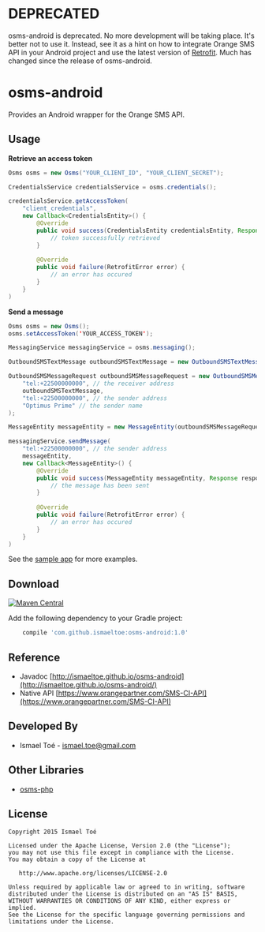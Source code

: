 # DEPRECATED

osms-android is deprecated. No more development will be taking place. It's better not to use it. Instead, see it as a hint on how to integrate Orange SMS API in your Android project and use the latest version of [Retrofit](https://github.com/square/retrofithttps://github.com/square/retrofit). Much has changed since the release of osms-android.

# osms-android

Provides an Android wrapper for the Orange SMS API.

## Usage

**Retrieve an access token**

```java
Osms osms = new Osms("YOUR_CLIENT_ID", "YOUR_CLIENT_SECRET");

CredentialsService credentialsService = osms.credentials();

credentialsService.getAccessToken(
    "client_credentials",
	new Callback<CredentialsEntity>() {
	    @Override
		public void success(CredentialsEntity credentialsEntity, Response response) {
		    // token successfully retrieved
		}
		
		@Override
		public void failure(RetrofitError error) {
		    // an error has occured
		}
	}
)
```

**Send a message**

```java
Osms osms = new Osms();
osms.setAccessToken('YOUR_ACCESS_TOKEN');

MessagingService messagingService = osms.messaging();

OutboundSMSTextMessage outboundSMSTextMessage = new OutboundSMSTextMessage("Hello World!");

OutboundSMSMessageRequest outboundSMSMessageRequest = new OutboundSMSMessageRequest(
    "tel:+22500000000", // the receiver address
	outboundSMSTextMessage,
	"tel:+22500000000", // the sender address
	"Optimus Prime" // the sender name
);

MessageEntity messageEntity = new MessageEntity(outboundSMSMessageRequest);

messagingService.sendMessage(
    "tel:+22500000000", // the sender address
	messageEntity,
	new Callback<MessageEntity>() {
	    @Override
		public void success(MessageEntity messageEntity, Response response) {
		    // the message has been sent
		}
		
		@Override
		public void failure(RetrofitError error) {
		    // an error has occured
		}
	}
)
```

See the [sample app](https://github.com/ismaeltoe/osms-android/tree/master/app/src/main) for more examples.

## Download

[![Maven Central](https://maven-badges.herokuapp.com/maven-central/com.github.ismaeltoe/osms-android/badge.svg)](https://maven-badges.herokuapp.com/maven-central/com.github.ismaeltoe/osms-android)

Add the following dependency to your Gradle project:

```groovy
    compile 'com.github.ismaeltoe:osms-android:1.0'
```

## Reference

 * Javadoc [http://ismaeltoe.github.io/osms-android](http://ismaeltoe.github.io/osms-android/)
 * Native API [https://www.orangepartner.com/SMS-CI-API](https://www.orangepartner.com/SMS-CI-API)
 
## Developed By

 * Ismael Toé - <ismael.toe@gmail.com>
 
## Other Libraries

 * [osms-php](https://github.com/ismaeltoe/osms-php)

## License

    Copyright 2015 Ismael Toé

    Licensed under the Apache License, Version 2.0 (the "License");
    you may not use this file except in compliance with the License.
    You may obtain a copy of the License at

       http://www.apache.org/licenses/LICENSE-2.0

    Unless required by applicable law or agreed to in writing, software
    distributed under the License is distributed on an "AS IS" BASIS,
    WITHOUT WARRANTIES OR CONDITIONS OF ANY KIND, either express or implied.
    See the License for the specific language governing permissions and
    limitations under the License.